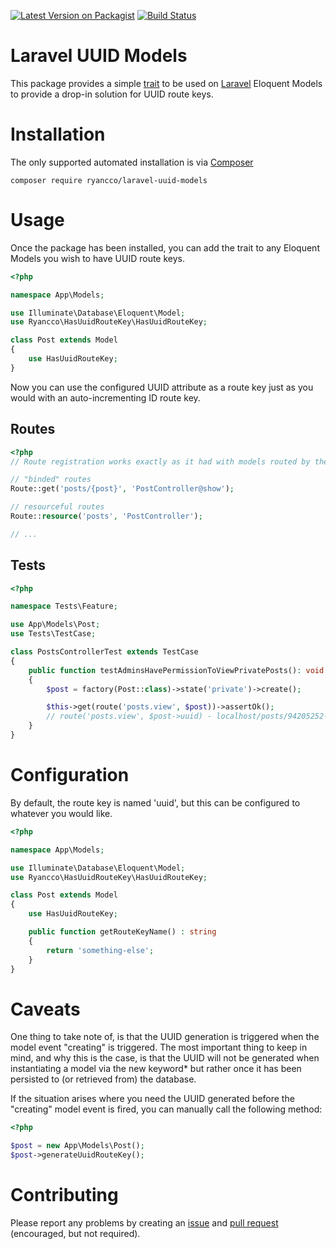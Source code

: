 [![Latest Version on Packagist](https://img.shields.io/packagist/v/ryancco/laravel-uuid-models.svg?style=flat-square)](https://packagist.org/packages/ryancco/laravel-uuid-models)
[![Build Status](https://img.shields.io/travis/ryancco/laravel-uuid-models/master.svg?style=flat-square)](https://travis-ci.org/ryancco/laravel-uuid-models)

# Laravel UUID Models
This package provides a simple [trait](http://php.net/manual/en/language.oop5.traits.php) to be used on [Laravel](https://laravel.com) Eloquent Models to provide a drop-in solution for UUID route keys.

 # Installation
The only supported automated installation is via [Composer](https://getcomposer.org)
 ```
composer require ryancco/laravel-uuid-models
```

# Usage
Once the package has been installed, you can add the trait to any Eloquent Models you wish to have UUID route keys.

```php
<?php

namespace App\Models;

use Illuminate\Database\Eloquent\Model;
use Ryancco\HasUuidRouteKey\HasUuidRouteKey;

class Post extends Model
{
    use HasUuidRouteKey;
}
```

Now you can use the configured UUID attribute as a route key just as you would with an auto-incrementing ID route key.

## Routes
```php
<?php
// Route registration works exactly as it had with models routed by the "id" attribute

// "binded" routes
Route::get('posts/{post}', 'PostController@show');

// resourceful routes
Route::resource('posts', 'PostController');

// ...
```

## Tests
```php
<?php

namespace Tests\Feature;

use App\Models\Post;
use Tests\TestCase;

class PostsControllerTest extends TestCase
{
    public function testAdminsHavePermissionToViewPrivatePosts(): void
    {
        $post = factory(Post::class)->state('private')->create();

        $this->get(route('posts.view', $post))->assertOk();
        // route('posts.view', $post->uuid) - localhost/posts/94205252-7c44-4e5b-ad75-682ac81fea84
    }
}
```

# Configuration
By default, the route key is named 'uuid', but this can be configured to whatever you would like.

```php
<?php

namespace App\Models;

use Illuminate\Database\Eloquent\Model;
use Ryancco\HasUuidRouteKey\HasUuidRouteKey;

class Post extends Model
{
    use HasUuidRouteKey;

    public function getRouteKeyName() : string
    {
        return 'something-else';
    }
}
```

# Caveats
One thing to take note of, is that the UUID generation is triggered when the model event "creating" is triggered. The most important thing to keep in mind, and why this is the case, is that the UUID will not be generated when instantiating a model via the new keyword* but rather once it has been persisted to (or retrieved from) the database. 

If the situation arises where you need the UUID generated before the "creating" model event is fired, you can manually call the following method:
```php
<?php

$post = new App\Models\Post();
$post->generateUuidRouteKey();
```
 
 # Contributing
 Please report any problems by creating an [issue](https://github.com/ryancco/laravel-uuid-models/issues) and [pull request](https://github.com/ryancco/laravel-uuid-models/pulls) (encouraged, but not required).
